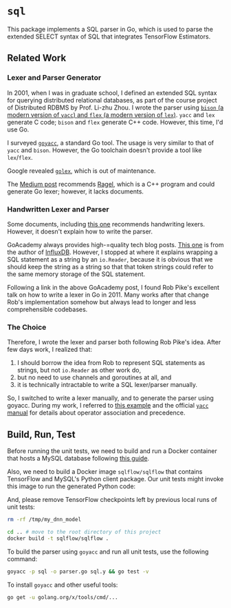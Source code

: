# `sql`

This package implements a SQL parser in Go, which is used to parse the extended SELECT syntax of SQL that integrates TensorFlow Estimators.

## Related Work

### Lexer and Parser Generator

In 2001, when I was in graduate school, I defined an extended SQL syntax for querying distributed relational databases, as part of the course project of Distributed RDBMS by Prof. Li-zhu Zhou.  I wrote the parser using [`bison` (a modern version of `yacc`) and `flex` (a modern version of `lex`)](http://dinosaur.compilertools.net/).  `yacc` and `lex` generate C code; `bison` and `flex` generate C++ code. However, this time, I'd use Go.

I surveyed [`goyacc`](https://godoc.org/golang.org/x/tools/cmd/goyacc), a standard Go tool.  The usage is very similar to that of `yacc` and `bison`.  However, the Go toolchain doesn't provide a tool like `lex`/`flex`.

Google revealed [`golex`](https://github.com/cznic/golex), which is out of maintenance.

The [Medium post](https://medium.com/@mhamrah/lexing-with-ragel-and-parsing-with-yacc-using-go-81e50475f88f) recommends [Ragel](http://www.colm.net/open-source/ragel/), which is a C++ program and could generate Go lexer; however, it lacks documents.

### Handwritten Lexer and Parser

Some documents, including [this one](https://hackthology.com/writing-a-lexer-in-go-with-lexmachine.html) recommends handwriting lexers.  However, it doesn't explain how to write the parser.

GoAcademy always provides high-=quality tech blog posts.  [This one](https://blog.gopheracademy.com/advent-2014/parsers-lexers/) is from the author of [InfluxDB](https://github.com/influxdata/influxdb).  However, I stopped at where it explains wrapping a SQL statement as a string by an `io.Reader`, because it is obvious that we should keep the string as a string so that that token strings could refer to the same memory storage of the SQL statement.

Following a link in the above GoAcademy post, I found Rob Pike's excellent talk on how to write a lexer in Go in 2011.  Many works after that change Rob's implementation somehow but always lead to longer and less comprehensible codebases.

### The Choice

Therefore, I wrote the lexer and parser both following Rob Pike's idea. After few days work, I realized that:

1. I should borrow the idea from Rob to represent SQL statements as strings, but not `io.Reader` as other work do,
1. but no need to use channels and goroutines at all, and
1. it is technically intractable to write a SQL lexer/parser manually.

So, I switched to write a lexer manually, and to generate the parser using goyacc.  During my work, I referred to [this example](https://github.com/golang-samples/yacc/blob/master/simple/calc.y) and the official [`yacc` manual](https://www.epaperpress.com/lexandyacc/download/yacc.pdf) for details about operator association and precedence.

## Build, Run, Test

Before running the unit tests, we need to build and run a Docker container that hosts a MySQL database following [this guide](../example/datasets/README.md).

Also, we need to build a Docker image `sqlflow/sqlflow` that contains TensorFlow and MySQL's Python client package.  Our unit tests might invoke this image to run the generated Python code:

And, please remove TensorFlow checkpoints left by previous local runs of unit tests:

```bash
rm -rf /tmp/my_dnn_model
```

```bash
cd .. # move to the root directory of this project
docker build -t sqlflow/sqlflow .
```

To build the parser using `goyacc` and run all unit tests, use the following command:

```bash
goyacc -p sql -o parser.go sql.y && go test -v
```


To install `goyacc` and other useful tools:

```bash
go get -u golang.org/x/tools/cmd/...
```
